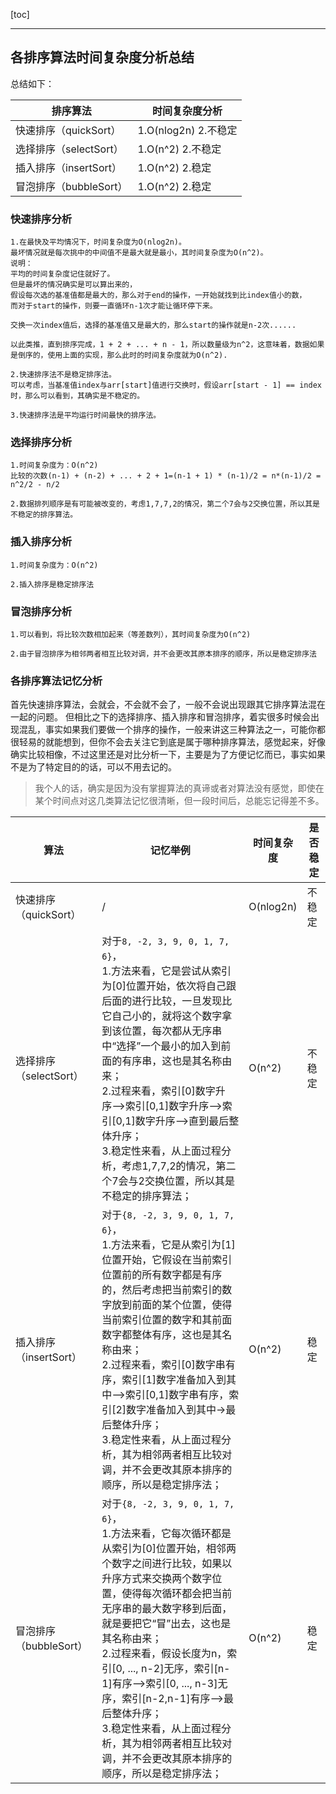 [toc]

---

## 各排序算法时间复杂度分析总结
总结如下：

排序算法 | 时间复杂度分析
---|---
快速排序（quickSort） | 1.O(nlog2n) 2.不稳定
选择排序（selectSort） | 1.O(n^2) 2.不稳定
插入排序（insertSort） | 1.O(n^2) 2.稳定
冒泡排序（bubbleSort） | 1.O(n^2) 2.稳定

### 快速排序分析
```
1.在最快及平均情况下，时间复杂度为O(nlog2n)。
最坏情况就是每次挑中的中间值不是最大就是最小，其时间复杂度为O(n^2)。
说明：
平均的时间复杂度记住就好了。
但是最坏的情况确实是可以算出来的，
假设每次选的基准值都是最大的，那么对于end的操作，一开始就找到比index值小的数，
而对于start的操作，则要一直循环n-1次才能让循环停下来。

交换一次index值后，选择的基准值又是最大的，那么start的操作就是n-2次......

以此类推，直到排序完成，1 + 2 + ... + n - 1，所以数量级为n^2，这意味着，数据如果是倒序的，使用上面的实现，那么此时的时间复杂度就为O(n^2).

2.快速排序法不是稳定排序法。
可以考虑，当基准值index与arr[start]值进行交换时，假设arr[start - 1] == index时，那么可以看到，其确实是不稳定的。

3.快速排序法是平均运行时间最快的排序法。
```
### 选择排序分析
```
1.时间复杂度为：O(n^2)
比较的次数(n-1) + (n-2) + ... + 2 + 1=(n-1 + 1) * (n-1)/2 = n*(n-1)/2 = n^2/2 - n/2

2.数据排列顺序是有可能被改变的，考虑1,7,7,2的情况，第二个7会与2交换位置，所以其是不稳定的排序算法。
```
### 插入排序分析
```
1.时间复杂度为：O(n^2)

2.插入排序是稳定排序法
```
### 冒泡排序分析
```
1.可以看到，将比较次数相加起来（等差数列），其时间复杂度为O(n^2)

2.由于冒泡排序为相邻两者相互比较对调，并不会更改其原本排序的顺序，所以是稳定排序法
```

### 各排序算法记忆分析
首先快速排序算法，会就会，不会就不会了，一般不会说出现跟其它排序算法混在一起的问题。
但相比之下的选择排序、插入排序和冒泡排序，着实很多时候会出现混乱，事实如果我们要做一个排序的操作，一般来讲这三种算法之一，可能你都很轻易的就能想到，但你不会去关注它到底是属于哪种排序算法，感觉起来，好像确实比较相像，不过这里还是对比分析一下，主要是为了方便记忆而已，事实如果不是为了特定目的的话，可以不用去记的。

> 我个人的话，确实是因为没有掌握算法的真谛或者对算法没有感觉，即使在某个时间点对这几类算法记忆很清晰，但一段时间后，总能忘记得差不多。

| 算法                   | 记忆举例                                                     | 时间复杂度 | 是否稳定 |
| ---------------------- | ------------------------------------------------------------ | ---------- | -------- |
| 快速排序（quickSort）  | /                                                            | O(nlog2n)  | 不稳定   |
| 选择排序（selectSort） | 对于`8, -2, 3, 9, 0, 1, 7, 6}`，<br>1.方法来看，它是尝试从索引为[0]位置开始，依次将自己跟后面的进行比较，一旦发现比它自己小的，就将这个数字拿到该位置，每次都从无序串中“选择”一个最小的加入到前面的有序串，这也是其名称由来；<br>2.过程来看，索引[0]数字升序-->索引[0,1]数字升序-->索引[0,1]数字升序-->直到最后整体升序；<br>3.稳定性来看，从上面过程分析，考虑1,7,7,2的情况，第二个7会与2交换位置，所以其是不稳定的排序算法； | O(n^2)     | 不稳定   |
| 插入排序（insertSort） | 对于`{8, -2, 3, 9, 0, 1, 7, 6}`，<br>1.方法来看，它是从索引为[1]位置开始，它假设在当前索引位置前的所有数字都是有序的，然后考虑把当前索引的数字放到前面的某个位置，使得当前索引位置的数字和其前面数字都整体有序，这也是其名称由来；<br>2.过程来看，索引[0]数字串有序，索引[1]数字准备加入到其中-->索引[0,1]数字串有序，索引[2]数字准备加入到其中->最后整体升序；<br>3.稳定性来看，从上面过程分析，其为相邻两者相互比较对调，并不会更改其原本排序的顺序，所以是稳定排序法； | O(n^2)     | 稳定     |
| 冒泡排序（bubbleSort） | 对于`{8, -2, 3, 9, 0, 1, 7, 6}`，<br>1.方法来看，它每次循环都是从索引为[0]位置开始，相邻两个数字之间进行比较，如果以升序方式来交换两个数字位置，使得每次循环都会把当前无序串的最大数字移到后面，就是要把它“冒”出去，这也是其名称由来；<br>2.过程来看，假设长度为n，索引[0, ..., n-2]无序，索引[n-1]有序-->索引[0, ..., n-3]无序，索引[n-2,n-1]有序-->最后整体升序；<br>3.稳定性来看，从上面过程分析，其为相邻两者相互比较对调，并不会更改其原本排序的顺序，所以是稳定排序法； | O(n^2)     | 稳定     |

